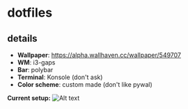 # dotfiles
## details
* **Wallpaper**: https://alpha.wallhaven.cc/wallpaper/549707
* **WM**: i3-gaps
* **Bar**: polybar
* **Terminal**: Konsole (don't ask)
* **Color scheme**: custom made (don't like pywal)

 **Current setup:**
![Alt text](https://i.imgur.com/Y8QkI99.png)
